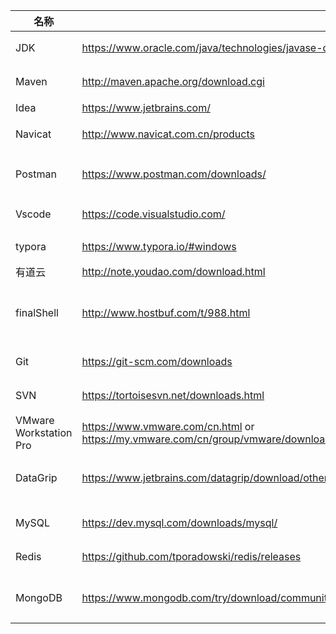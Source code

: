 | 名称                   | 链接                                                         | 描述                                |
| ---------------------- | ------------------------------------------------------------ | ----------------------------------- |
| JDK                    | https://www.oracle.com/java/technologies/javase-downloads.html | Java软件开发工具包                  |
| Maven                  | http://maven.apache.org/download.cgi                         | 项目管理工具                        |
| Idea                   | https://www.jetbrains.com/                                   | 开发工具                            |
| Navicat                | http://www.navicat.com.cn/products                           | 数据库连接管理工具                  |
| Postman                | https://www.postman.com/downloads/                           | Web API & HTTP 请求调试工具         |
| Vscode                 | https://code.visualstudio.com/                               | 文本编辑工具                        |
| typora                 | https://www.typora.io/#windows                               | makedown编辑器                      |
| 有道云                 | http://note.youdao.com/download.html                         | 笔记工具                            |
| finalShell             | http://www.hostbuf.com/t/988.html                            | SSH工具,服务器管理,远程桌面加速软件 |
| Git                    | https://git-scm.com/downloads                                | 分布式版本控制系统                  |
| SVN                    | https://tortoisesvn.net/downloads.html                       | 版本控制系统                        |
| VMware Workstation Pro | https://www.vmware.com/cn.html     or   <br />https://my.vmware.com/cn/group/vmware/downloads/info/slug/desktop_end_user_computing/vmware_workstation_pro/15_0 | 虚拟机软件                          |
| DataGrip               | https://www.jetbrains.com/datagrip/download/other.html       | 数据库连接管理工具（推荐）          |
|                        |                                                              |                                     |
| MySQL                  | https://dev.mysql.com/downloads/mysql/                       | 关系型数据库                        |
| Redis                  | https://github.com/tporadowski/redis/releases                | 高性能缓存数据库                    |
| MongoDB                | https://www.mongodb.com/try/download/community               | 分布式文件存储的开源数据库系统      |



